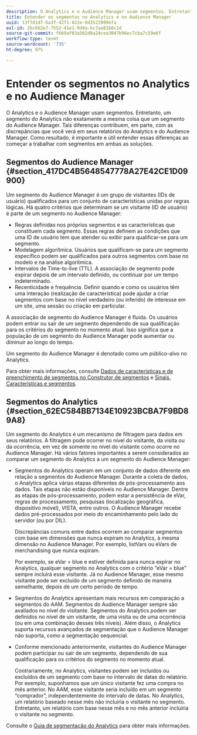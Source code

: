```yaml
---
description: O Analytics e o Audience Manager usam segmentos. Entretanto, um segmento do Analytics não exatamente a mesma coisa que um segmento do Audience Manager. Tais diferenças contribuem, em parte, com as discrepâncias que você verá em seus relatórios do Analytics e do Audience Manager. Como resultado, é importante e útil entender essas diferenças ao começar a trabalhar com segmentos em ambas as soluções.
title: Entender os segmentos no Analytics e no Audience Manager
uuid: 13f7d1d7-6a3f-42f1-822e-8d3523999efa
exl-id: 2bc662e7-7552-41e1-9d4a-bc7aa81b8c1d
source-git-commit: f669af03a502d8a24cea3047b96ec7cba7c59e6f
workflow-type: tm+mt
source-wordcount: '735'
ht-degree: 97%

---
```


# Entender os segmentos no Analytics e no Audience Manager

O Analytics e o Audience Manager usam segmentos. Entretanto, um segmento do Analytics não exatamente a mesma coisa que um segmento do Audience Manager. Tais diferenças contribuem, em parte, com as discrepâncias que você verá em seus relatórios do Analytics e do Audience Manager. Como resultado, é importante e útil entender essas diferenças ao começar a trabalhar com segmentos em ambas as soluções.

## Segmentos do Audience Manager {#section_417DC4B5648547778A27E42CE1D09900}

Um segmento do Audience Manager é um grupo de visitantes (IDs de usuário) qualificados para um conjunto de características unidas por regras lógicas. Há quatro critérios que determinam se um visitante (ID de usuário) é parte de um segmento no Audience Manager:

* Regras definidas nos próprios segmentos e as características que constituem cada segmento. Essas regras definem as condições que uma ID de usuário tem que atender ou exibir para qualificar-se para um segmento.
* Modelagem algorítmica. Usuários que qualificam-se para um segmento específico podem ser qualificados para outros segmentos com base no modelo e na análise algorítmica.
* Intervalos de Time-to-live (TTL). A associação de segmento pode expirar depois de um intervalo definido, ou continuar por um tempo indeterminado.
* Recenticidade e frequência. Definir quando e como os usuários têm uma interação (realização de característica) pode ajudar a criar segmentos com base no nível verdadeiro (ou inferido) de interesse em um site, uma sessão ou criação em particular.

A associação de segmento do Audience Manager é fluida. Os usuários podem entrar ou sair de um segmento dependendo de sua qualificação para os critérios do segmento no momento atual. Isso significa que a população de um segmento do Audience Manager pode aumentar ou diminuir ao longo do tempo.

Um segmento do Audience Manager é denotado como um público-alvo no Analytics.

Para obter mais informações, consulte [Dados de características e de preenchimento de segmentos no Construtor de segmentos](https://experienceleague.adobe.com/docs/audience-manager/user-guide/features/segments/segment-builder-data.html) e [Sinais, Características e segmentos](https://experienceleague.adobe.com/docs/audience-manager/user-guide/reference/signal-trait-segment.html).

## Segmentos do Analytics {#section_62EC584BB7134E10923BCBA7F9BD89A8}

Um segmento do Analytics é um mecanismo de filtragem para dados em seus relatórios. A filtragem pode ocorrer no nível do visitante, da visita ou da ocorrência, em vez de somente no nível do visitante como ocorre no Audience Manager. Há vários fatores importantes a serem considerados ao comparar um segmento do Analytics a um segmento do Audience Manager:

* Segmentos do Analytics operam em um conjunto de dados diferente em relação a segmentos do Audience Manager. Durante a coleta de dados, o Analytics aplica várias etapas diferentes de pós-processamento aos dados. Tais etapas não estão disponíveis no Audience Manager. Dentre as etapas de pós-processamento, podem estar a persistência de eVar, regras de processamento, pesquisas (localização geográfica, dispositivo móvel), VISTA, entre outros. O Audience Manager recebe dados pré-processados por meio do encaminhamento pelo lado do servidor (ou por DIL).

   Discrepâncias comuns entre dados ocorrem ao comparar segmentos com base em dimensões que nunca expiram no Analytics, à mesma dimensão no Audience Manager. Por exemplo, listVars ou eVars de merchandising que nunca expiram.

   Por exemplo, se eVar = blue e estiver definida para nunca expirar no Analytics, qualquer segmento no Analytics com o critério “eVar = blue” sempre incluirá esse visitante. Já no Audience Manager, esse mesmo visitante pode ser excluído de um segmento definido de maneira semelhante, depois de um certo período de tempo.

* Segmentos do Analytics apresentam mais recursos em comparação a segmentos do AAM. Segmentos do Audience Manager sempre são avaliados no nível do visitante. Segmentos do Analytics podem ser definidos no nível de um visitante, de uma visita ou de uma ocorrência (ou em uma combinação desses três níveis). Além disso, o Analytics suporta recursos avançados de segmentação que o Audience Manager não suporta, como a segmentação sequencial.
* Conforme mencionado anteriormente, visitantes do Audience Manager podem participar ou sair de um segmento, dependendo de sua qualificação para os critérios do segmento no momento atual.

   Contrariamente, no Analytics, visitantes podem ser incluídos ou excluídos de um segmento com base no intervalo de datas do relatório. Por exemplo, suponhamos que um único visitante fez uma compra no mês anterior. No AAM, esse visitante seria incluído em um segmento “comprador”, independentemente do intervalo de datas. No Analytics, um relatório baseado nesse mês não incluiria o visitante no segmento. Entretanto, um relatório com base nesse mês e no mês anterior incluiria o visitante no segmento.

Consulte o [Guia de segmentação do Analytics](https://experienceleague.adobe.com/docs/analytics/components/segmentation/seg-home.html) para obter mais informações.
